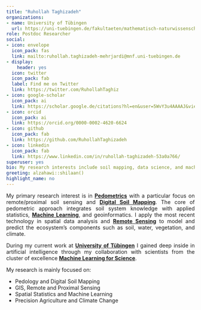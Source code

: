 ```yaml
---
title: "Ruhollah Taghizadeh"
organizations:
- name: University of Tübingen 
  url: https://uni-tuebingen.de/fakultaeten/mathematisch-naturwissenschaftliche-fakultaet/fachbereiche/geowissenschaften/arbeitsgruppen/geographie/forschungsbereich/bodenkunde-und-geomorphologie/work-group/
role: Postdoc Researcher
social:
- icon: envelope
  icon_pack: fas
  link: mailto:ruhollah.taghizadeh-mehrjardi@mnf.uni-tuebingen.de
- display:
    header: yes
  icon: twitter
  icon_pack: fab
  label: Find me on Twitter
  link: https://twitter.com/RuhollahTaghiz
- icon: google-scholar
  icon_pack: ai
  link: https://scholar.google.de/citations?hl=en&user=5WvY3u4AAAAJ&view_op=list_works
- icon: orcid
  icon_pack: ai
  link: https://orcid.org/0000-0002-4620-6624
- icon: github
  icon_pack: fab
  link: https://github.com/RuhollahTaghizadeh
- icon: linkedin
  icon_pack: fab
  link: https://www.linkedin.com/in/ruhollah-taghizadeh-53a0a766/
superuser: yes
bio: My research interests include soil mapping, data science, and machine learning 
greeting: alzahawi::shilaan()
highlight_name: no
---
```

<style>
body {
text-align: justify}
</style>
My primary research interest is in [**Pedometrics**](http://pedometrics.org/) with a particular focus on remote/proximal soil sensing and [**Digital Soil Mapping**](https://en.wikipedia.org/wiki/Digital_soil_mapping). The core of pedometric approach integrates soil system knowledge with applied statistics, [**Machine Learning**](https://en.wikipedia.org/wiki/Machine_learning), and geoinformatics. I apply the most recent technology in spatial data analysis and [**Remote Sensing**](https://en.wikipedia.org/wiki/Remote_sensing) to model and predict the ecosystem’s components such as soil, water, vegetation, and climate. 

During my current work at [**University of Tübingen**](https://uni-tuebingen.de/fakultaeten/mathematisch-naturwissenschaftliche-fakultaet/fachbereiche/geowissenschaften/arbeitsgruppen/geographie/forschungsbereich/bodenkunde-und-geomorphologie/work-group/) I gained deep inside in artificial intelligence through my collaboration with scientists from the cluster of excellence [**Machine Learning for Science**](https://www.machinelearningforscience.de/en/). 

My research is mainly focused on:

* Pedology and Digital Soil Mapping
* GIS, Remote and Proximal Sensing 
* Spatial Statistics and Machine Learning
* Precision Agriculture and Climate Change

<center> 



